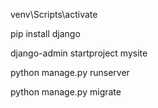venv\Scripts\activate

pip install django

django-admin startproject mysite

python manage.py runserver

python manage.py migrate